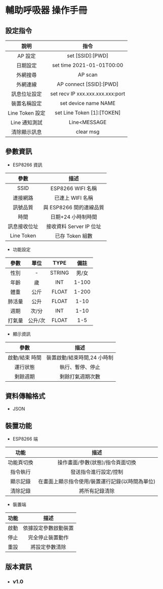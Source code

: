 # 輔助呼吸器 操作手冊

## 設定指令

|      說明       |               指令               |
| :-------------: | :------------------------------: |
|     AP 設定     |         set [SSID]:[PWD]         |
|    日期設定     |    set time 2021-01-01T00:00     |
|    外網搜尋     |             AP scan              |
|    外網連線     |     AP connect [SSID]:[PWD]      |
|  訊息位址設定   | set recv IP xxx.xxx.xxx.xxx:port |
|  裝置名稱設定   |       set device name NAME       |
| Line Token 設定 |    set Line Token [1]:[TOKEN]    |
|  Line 通知測試  |           Line<MESSAGE           |
|  清除顯示訊息   |            clear msg             |

## 參數資訊

- ESP8266 資訊

|     參數     |          描述           |
| :----------: | :---------------------: |
|     SSID     |    ESP8266 WIFI 名稱    |
|   連接網路   |    已連上 WIFI 名稱     |
|   訊號品質   | 與 ESP8266 間的連線品質 |
|     時間     |   日期+24 小時制時間    |
| 訊息接收位址 | 接收資料 Server IP 位址 |
|  Line Token  |     已存 Token 組數     |

- 功能設定

|  參數  |  單位   |  TYPE  | 備註  |
| :----: | :-----: | :----: | :---: |
|  性別  |    -    | STRING | 男/女 |
|  年齡  |   歲    |  INT   | 1-100 |
|  體重  |  公斤   | FLOAT  | 1-200 |
| 肺活量 |  公升   | FLOAT  | 1-10  |
|  週期  |  次/分  |  INT   | 1-10  |
| 打氣量 | 公升/次 | FLOAT  |  1-5  |

- 顯示資訊

|      參數      |            描述             |
| :------------: | :-------------------------: |
| 啟動/結束 時間 | 裝置啟動/結束時間,24 小時制 |
|    運行狀態    |      執行、暫停、停止       |
|    剩餘週期    |      剩餘打氣週期次數       |

## 資料傳輸格式

- JSON

## 裝置功能

- ESP8266 端

|    功能    |                      描述                       |
| :--------: | :---------------------------------------------: |
| 功能頁切換 |        操作畫面/參數(狀態)/指令頁面切換         |
|  指令執行  |              發送指令進行設定/控制              |
|  顯示記錄  | 在畫面上顯示指令使用/裝置運行記錄(以時間為單位) |
|  清除記錄  |                 將所有記錄清除                  |

- 裝置端

| 功能 |         描述         |
| :--: | :------------------: |
| 啟動 | 依據設定參數啟動裝置 |
| 停止 |   完全停止裝置動作   |
| 重設 |    將設定參數清除    |

## 版本資訊

- ### v1.0
